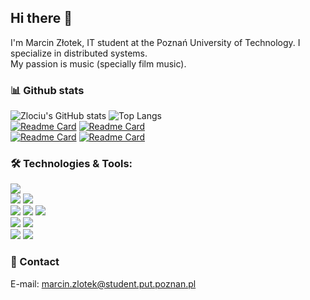 ## Hi there 👋  

I'm Marcin Złotek, IT student at the Poznań University of Technology. I specialize in distributed systems.  
My passion is music (specially film music).
<!--
**zlociu/zlociu** is a ✨ _special_ ✨ repository because its `README.md` (this file) appears on your GitHub profile.
-->
### 📊 Github stats
![Zlociu's GitHub stats](https://github-readme-stats.vercel.app/api?username=zlociu&show_icons=true&bg_color=092e49&default&line_height=27&text_color=fff&title_color=00ccff&icon_color=00ccff&hide_border=true&include_all_commits=1&custom_title=Zlociu's%20GitHub%20Stats)
![Top Langs](https://github-readme-stats.vercel.app/api/top-langs/?username=zlociu&title_color=092e49&layout=default&border_color=00ccff&langs_count=3&card_width=305)  
[![Readme Card](https://github-readme-stats.vercel.app/api/pin/?username=zlociu&title_color=092e49&border_color=00ccff&repo=2019_LEDTetris)](https://github.com/zlociu/2019_LEDtetris)
[![Readme Card](https://github-readme-stats.vercel.app/api/pin/?username=zlociu&title_color=092e49&border_color=00ccff&repo=LZ77.NET)](https://github.com/zlociu/LZ77.NET)  
[![Readme Card](https://github-readme-stats.vercel.app/api/pin/?username=zlociu&title_color=092e49&border_color=00ccff&repo=HammingECC.NET)](https://github.com/zlociu/HammingECC.NET)
[![Readme Card](https://github-readme-stats.vercel.app/api/pin/?username=zlociu&title_color=092e49&border_color=00ccff&repo=ASPNET-TIWPR-LAB)](https://github.com/zlociu/ASPNET-TIWPR-LAB)

### 🛠️ Technologies & Tools:
![](https://img.shields.io/badge/OS-Windows-informational?style=flat-square&logo=Windows&logoColor=white&labelColor=092e49&color=00ccff)  
![](https://img.shields.io/badge/Editor-VS%20Code-informational?style=flat-square&logo=Visual-Studio-Code&logoColor=white&labelColor=092e49&color=00ccff)
![](https://img.shields.io/badge/Editor-Visual%20Studio-informational?style=flat-square&logo=Visual-Studio&logoColor=white&labelColor=092e49&color=00ccff)  
![](https://img.shields.io/badge/Language-C%23-informational?style=flat-square&logo=.NET&logoColor=white&labelColor=092e49&color=00ccff)
![](https://img.shields.io/badge/Language-F%23-informational?style=flat-square&logo=.NET&logoColor=white&labelColor=092e49&color=00ccff)
![](https://img.shields.io/badge/Language-CUDA-informational?style=flat-square&logo=Nvidia&logoColor=white&labelColor=092e49&color=00ccff)  
![](https://img.shields.io/badge/Framework-ASP.NET-informational?style=flat-square&logo=.NET&logoColor=white&labelColor=092e49&color=00ccff)
![](https://img.shields.io/badge/Framework-SignalR-informational?style=flat-square&logo=.NET&logoColor=white&labelColor=092e49&color=00ccff)  
![](https://img.shields.io/badge/Tool-LaTeX-informational?style=flat-square&logo=Latex&logoColor=white&labelColor=092e49&color=00ccff)
![](https://img.shields.io/badge/Cloud-Azure-informational?style=flat-square&logo=Microsoft-Azure&logoColor=white&labelColor=092e49&color=00ccff)

### 💬 Contact
E-mail: marcin.zlotek@student.put.poznan.pl


